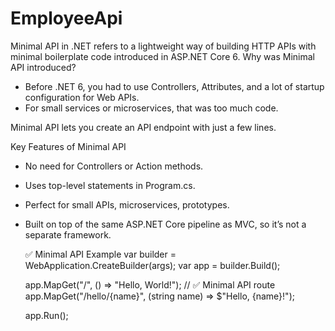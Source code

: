 # EmployeeApi
Minimal API in .NET refers to a lightweight way of building HTTP APIs with minimal boilerplate code introduced in ASP.NET Core 6.
Why was Minimal API introduced?
* Before .NET 6, you had to use Controllers, Attributes, and a lot of startup configuration for Web APIs.
* For small services or microservices, that was too much code.

Minimal API lets you create an API endpoint with just a few lines.

Key Features of Minimal API

* No need for Controllers or Action methods.
* Uses top-level statements in Program.cs.
* Perfect for small APIs, microservices, prototypes.
* Built on top of the same ASP.NET Core pipeline as MVC, so it’s not a separate framework.

  ✅ Minimal API Example
  var builder = WebApplication.CreateBuilder(args);
  var app = builder.Build();

  app.MapGet("/", () => "Hello, World!"); // ✅ Minimal API route
  app.MapGet("/hello/{name}", (string name) => $"Hello, {name}!");
  
  app.Run();
